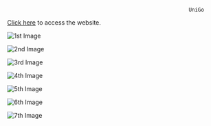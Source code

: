 

                                                               UniGo



[Click here](https://htmlpreview.github.io/?https://github.com/krupalpatel45/Due-Date-is-the-Do-Date/blob/7f169d43f962c4bf00e77b1ceaf8496ad5860323/AppCode/Unigo_Code_V1/home.html) to access the website.



![1st Image](https://github.com/krupalpatel45/Due-Date-is-the-Do-Date/blob/d4b7eb2417fa9826633243f841ace769c73b491c/AppCode/Unigo_Code_V1/photos_V1/1.png)

![2nd Image](https://github.com/krupalpatel45/Due-Date-is-the-Do-Date/blob/50e20a44d3ac191fb7b1dd98b4fca1da4766c0fd/AppCode/Unigo_Code_V1/photos_V1/2.png)

![3rd Image](https://github.com/krupalpatel45/Due-Date-is-the-Do-Date/blob/50e20a44d3ac191fb7b1dd98b4fca1da4766c0fd/AppCode/Unigo_Code_V1/photos_V1/3.png)

![4th Image](https://github.com/krupalpatel45/Due-Date-is-the-Do-Date/blob/50e20a44d3ac191fb7b1dd98b4fca1da4766c0fd/AppCode/Unigo_Code_V1/photos_V1/4.png)

![5th Image](https://github.com/krupalpatel45/Due-Date-is-the-Do-Date/blob/50e20a44d3ac191fb7b1dd98b4fca1da4766c0fd/AppCode/Unigo_Code_V1/photos_V1/5.png)

![6th Image](https://github.com/krupalpatel45/Due-Date-is-the-Do-Date/blob/50e20a44d3ac191fb7b1dd98b4fca1da4766c0fd/AppCode/Unigo_Code_V1/photos_V1/6.png)

![7th Image](https://github.com/krupalpatel45/Due-Date-is-the-Do-Date/blob/50e20a44d3ac191fb7b1dd98b4fca1da4766c0fd/AppCode/Unigo_Code_V1/photos_V1/7.png)
